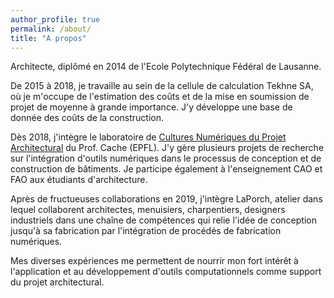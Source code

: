 ```yaml
---
author_profile: true
permalink: /about/
title: "A propos"
---
```


Architecte, diplômé en 2014 de l'Ecole Polytechnique Fédéral de Lausanne.

De 2015 à 2018, je travaille au sein de la cellule de calculation Tekhne SA, où je m'occupe de l'estimation des coûts et de la mise en soumission de projet de moyenne à grande importance. J'y développe une base de donnée des coûts de la construction.

Dès 2018, j'intègre le laboratoire de [Cultures Numériques du Projet Architectural](https://www.epfl.ch/labs/cnpa/fr/index-fr-html/) du Prof. Cache (EPFL). J'y gère plusieurs projets de recherche sur l'intégration d'outils numériques dans le processus de conception et de construction de bâtiments. Je participe également à l'enseignement CAO et FAO aux étudiants d'architecture.

Après de fructueuses collaborations en 2019, j'intègre LaPorch, atelier dans lequel collaborent architectes, menuisiers, charpentiers, designers industriels dans une chaîne de compétences qui relie l'idée de conception jusqu'à sa fabrication par l'intégration de procédés de fabrication numériques.

Mes diverses expériences me permettent de nourrir mon fort intérêt à l'application et au développement d'outils computationnels comme support du projet architectural.
